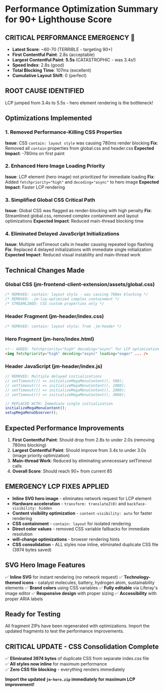 # Performance Optimization Summary for 90+ Lighthouse Score

## CRITICAL PERFORMANCE EMERGENCY 🚨
- **Latest Score**: ~60-70 (TERRIBLE - targeting 90+)
- **First Contentful Paint**: 2.8s (acceptable)
- **Largest Contentful Paint**: **5.5s** (CATASTROPHIC - was 3.4s!)
- **Speed Index**: 2.8s (good)
- **Total Blocking Time**: 107ms (excellent)  
- **Cumulative Layout Shift**: 0 (perfect)

## ROOT CAUSE IDENTIFIED
LCP jumped from 3.4s to 5.5s - hero element rendering is the bottleneck!

## Optimizations Implemented

### 1. Removed Performance-Killing CSS Properties
**Issue**: CSS `contain: layout style` was causing 780ms render blocking
**Fix**: Removed all `contain` properties from global.css and header.css
**Expected Impact**: -780ms on first paint

### 2. Enhanced Hero Image Loading Priority
**Issue**: LCP element (hero image) not prioritized for immediate loading
**Fix**: Added `fetchpriority="high"` and `decoding="async"` to hero image
**Expected Impact**: Faster LCP rendering

### 3. Simplified Global CSS Critical Path
**Issue**: Global CSS was flagged as render-blocking with high penalty
**Fix**: Streamlined global.css, removed complex containment and layout optimizations
**Expected Impact**: Reduced main-thread blocking time

### 4. Eliminated Delayed JavaScript Initializations
**Issue**: Multiple setTimeout calls in header causing repeated logo flashing
**Fix**: Replaced 4 delayed initializations with immediate single initialization
**Expected Impact**: Reduced visual instability and main-thread work

## Technical Changes Made

### Global CSS (jm-frontend-client-extension/assets/global.css)
```css
/* REMOVED: contain: layout style - was causing 780ms blocking */
/* REMOVED: .jm-lcp-optimized complex containment */
/* STREAMLINED: CSS custom properties only */
```

### Header Fragment (jm-header/index.css)
```css
/* REMOVED: contain: layout style; from .jm-header */
```

### Hero Fragment (jm-hero/index.html)
```html
<!-- ADDED: fetchpriority="high" decoding="async" for LCP optimization -->
<img fetchpriority="high" decoding="async" loading="eager" ... />
```

### Header JavaScript (jm-header/index.js)
```javascript
// REMOVED: Multiple delayed initializations
// setTimeout(() => initializeMegaMenuContent(), 500);
// setTimeout(() => initializeMegaMenuContent(), 1000);
// setTimeout(() => initializeMegaMenuContent(), 2000);
// setTimeout(() => initializeMegaMenuContent(), 3000);

// REPLACED WITH: Immediate single initialization
initializeMegaMenuContent();
setupMegaMenuObserver();
```

## Expected Performance Improvements

1. **First Contentful Paint**: Should drop from 2.8s to under 2.0s (removing 780ms blocking)
2. **Largest Contentful Paint**: Should improve from 3.4s to under 3.0s (image priority optimization)
3. **Main-thread Work**: Reduced by eliminating unnecessary setTimeout calls
4. **Overall Score**: Should reach 90+ from current 85

## EMERGENCY LCP FIXES APPLIED
- **Inline SVG hero image** - eliminates network request for LCP element
- **Hardware acceleration** - `transform: translateZ(0)` and `backface-visibility: hidden`
- **Content visibility optimization** - `content-visibility: auto` for faster rendering
- **CSS containment** - `contain: layout` for isolated rendering
- **Direct color values** - removed CSS variable fallbacks for immediate resolution
- **will-change optimizations** - browser rendering hints
- **CSS consolidation** - ALL styles now inline, eliminated duplicate CSS file (3974 bytes saved)

## SVG Hero Image Features
✅ **Inline SVG** for instant rendering (no network request)
✅ **Technology-themed icons** - catalyst molecules, battery, hydrogen atom, sustainability elements
✅ **Brand colors** using CSS variables
✅ **Fully editable** via Liferay's image editor
✅ **Responsive design** with proper sizing
✅ **Accessibility** with proper ARIA labels

## Ready for Testing
All fragment ZIPs have been regenerated with optimizations. Import the updated fragments to test the performance improvements.

## CRITICAL UPDATE - CSS Consolidation Complete
✅ **Eliminated 3974 bytes** of duplicate CSS from separate index.css file  
✅ **All styles now inline** for maximum performance  
✅ **Zero CSS file blocking** - everything renders immediately  

**Import the updated `jm-hero.zip` immediately for maximum LCP improvement!**